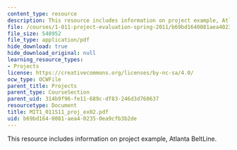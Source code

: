 ```yaml
---
content_type: resource
description: This resource includes information on project example, Atlanta BeltLine.
file: /courses/1-011-project-evaluation-spring-2011/b69bd1640081aea402350ea9cfb3b2de_MIT1_011S11_proj_ex02.pdf
file_size: 548952
file_type: application/pdf
hide_download: true
hide_download_original: null
learning_resource_types:
- Projects
license: https://creativecommons.org/licenses/by-nc-sa/4.0/
ocw_type: OCWFile
parent_title: Projects
parent_type: CourseSection
parent_uid: 314b9f96-fe11-689c-df83-246d3d760637
resourcetype: Document
title: MIT1_011S11_proj_ex02.pdf
uid: b69bd164-0081-aea4-0235-0ea9cfb3b2de
---
```

This resource includes information on project example, Atlanta BeltLine.